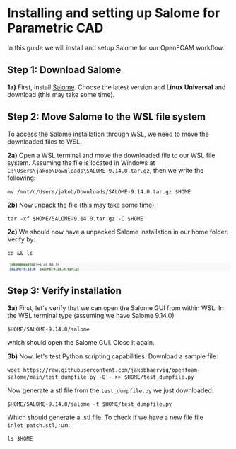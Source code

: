 # Installing and setting up Salome for Parametric CAD

In this guide we will install and setup Salome for our OpenFOAM workflow.

## Step 1: Download Salome
**1a)** First, install [Salome](https://www.salome-platform.org/?page_id=2430). Choose the latest version and **Linux Universal** and download (this may take some time).

## Step 2: Move Salome to the WSL file system
To access the Salome installation through WSL, we need to move the downloaded files to WSL.

**2a)** Open a WSL terminal and move the downloaded file to our WSL file system. Assuming the file is located in Windows at ``C:\Users\jakob\Downloads\SALOME-9.14.0.tar.gz``, then we write the following:

```
mv /mnt/c/Users/jakob/Downloads/SALOME-9.14.0.tar.gz $HOME
```

**2b)** Now unpack the file (this may take some time):
```
tar -xf $HOME/SALOME-9.14.0.tar.gz -C $HOME
```

**2c)** We should now have a unpacked Salome installation in our home folder. Verify by:

```
cd && ls
```

![](unpacked-salome.jpg)

## Step 3: Verify installation

**3a)**
First, let's verify that we can open the Salome GUI from within WSL. In the WSL terminal type (assuming we have Salome 9.14.0):

```
$HOME/SALOME-9.14.0/salome
```

which should open the Salome GUI. Close it again.

**3b)**
Now, let's test Python scripting capabilities. Download a sample file:

```
wget https://raw.githubusercontent.com/jakobhaervig/openfoam-salome/main/test_dumpfile.py -O - >> $HOME/test_dumpfile.py
```

Now generate a stl file from the ``test_dumpfile.py`` we just downloaded:

```
$HOME/SALOME-9.14.0/salome -t $HOME/test_dumpfile.py
```

Which should generate a .stl file. To check if we have a new file file ``inlet_patch.stl``, run:

```
ls $HOME
```